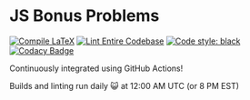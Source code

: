 # JS Bonus Problems
[![Compile LaTeX](https://github.com/RajeevAtla/JS-Bonus-Problems/actions/workflows/main.yml/badge.svg)](https://github.com/RajeevAtla/JS-Bonus-Problems/actions/workflows/main.yml)
[![Lint Entire Codebase](https://github.com/RajeevAtla/JS-Bonus-Problems/actions/workflows/linter.yml/badge.svg)](https://github.com/RajeevAtla/JS-Bonus-Problems/actions/workflows/linter.yml)
[![Code style: black](https://img.shields.io/badge/code%20style-black-000000.svg)](https://github.com/psf/black)
[![Codacy Badge](https://app.codacy.com/project/badge/Grade/6de6d631f6894f08b3aa5add4ca4e144)](https://www.codacy.com/gh/RajeevAtla/JS-Bonus-Problems/dashboard?utm_source=github.com&amp;utm_medium=referral&amp;utm_content=RajeevAtla/JS-Bonus-Problems&amp;utm_campaign=Badge_Grade)

Continuously integrated using GitHub Actions!

Builds and linting run daily 😺 at 12:00 AM UTC (or 8 PM EST)
